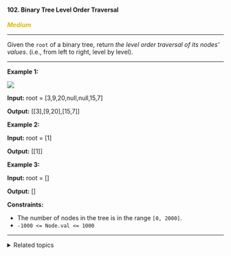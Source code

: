#### 102. Binary Tree Level Order Traversal

<span style="color:#deb800">***Medium***</span>
___

Given the `root` of a binary tree, return _the level order traversal of its nodes' values_. (i.e., from left to right, level by level).
___

**Example 1:**

![](https://assets.leetcode.com/uploads/2021/02/19/tree1.jpg)

**Input:** root = [3,9,20,null,null,15,7]

**Output:** [[3],[9,20],[15,7]] 

**Example 2:**

**Input:** root = [1]

**Output:** [[1]] 

**Example 3:**

**Input:** root = []

**Output:** [] 

**Constraints:**

*   The number of nodes in the tree is in the range `[0, 2000]`.
*   `-1000 <= Node.val <= 1000`
___

<details><summary>Related topics</summary>

[#Tree](https://leetcode.com/tag/tree/)
[#Breadth-First Search](https://leetcode.com/tag/breadth-first-search/)
[#Binary Tree](https://leetcode.com/tag/binary-tree/)

</details>
